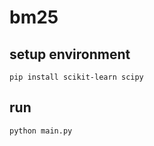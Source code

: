 # bm25

## setup environment

```shell
pip install scikit-learn scipy
```

## run

```shell
python main.py
```
